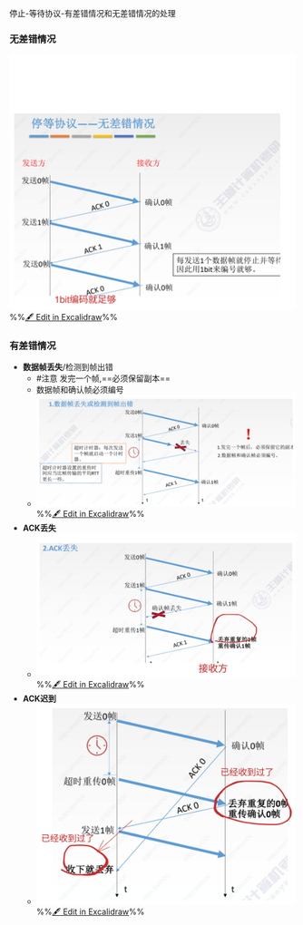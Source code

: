 停止-等待协议-有差错情况和无差错情况的处理
### 无差错情况
![](attachments/%E6%B5%81%E9%87%8F%E6%8E%A7%E5%88%B6,%E5%8F%AF%E9%9D%A0%E4%BC%A0%E8%BE%93%E4%B8%8E%E6%BB%91%E5%8A%A8%E7%AA%97%E5%8F%A3%202022-10-07%2015.19.09.excalidraw.svg)
%%[🖋 Edit in Excalidraw](attachments/%E6%B5%81%E9%87%8F%E6%8E%A7%E5%88%B6,%E5%8F%AF%E9%9D%A0%E4%BC%A0%E8%BE%93%E4%B8%8E%E6%BB%91%E5%8A%A8%E7%AA%97%E5%8F%A3%202022-10-07%2015.19.09.excalidraw.md)%%
### 有差错情况
- **数据帧丢失**/检测到帧出错
	- #注意 发完一个帧,==必须保留副本==
	- 数据帧和确认帧必须编号
	- ![](attachments/%E6%B5%81%E9%87%8F%E6%8E%A7%E5%88%B6,%E5%8F%AF%E9%9D%A0%E4%BC%A0%E8%BE%93%E4%B8%8E%E6%BB%91%E5%8A%A8%E7%AA%97%E5%8F%A3%202022-10-07%2016.00.37.excalidraw.svg)
%%[🖋 Edit in Excalidraw](attachments/%E6%B5%81%E9%87%8F%E6%8E%A7%E5%88%B6,%E5%8F%AF%E9%9D%A0%E4%BC%A0%E8%BE%93%E4%B8%8E%E6%BB%91%E5%8A%A8%E7%AA%97%E5%8F%A3%202022-10-07%2016.00.37.excalidraw.md)%%
- **ACK丢失**
	- ![](attachments/%E6%B5%81%E9%87%8F%E6%8E%A7%E5%88%B6,%E5%8F%AF%E9%9D%A0%E4%BC%A0%E8%BE%93%E4%B8%8E%E6%BB%91%E5%8A%A8%E7%AA%97%E5%8F%A3%202022-10-07%2016.02.18.excalidraw.svg)
%%[🖋 Edit in Excalidraw](attachments/%E6%B5%81%E9%87%8F%E6%8E%A7%E5%88%B6,%E5%8F%AF%E9%9D%A0%E4%BC%A0%E8%BE%93%E4%B8%8E%E6%BB%91%E5%8A%A8%E7%AA%97%E5%8F%A3%202022-10-07%2016.02.18.excalidraw.md)%%
- **ACK迟到**
	- ![](attachments/%E6%B5%81%E9%87%8F%E6%8E%A7%E5%88%B6,%E5%8F%AF%E9%9D%A0%E4%BC%A0%E8%BE%93%E4%B8%8E%E6%BB%91%E5%8A%A8%E7%AA%97%E5%8F%A3%202022-10-07%2016.03.18.excalidraw.svg)
%%[🖋 Edit in Excalidraw](attachments/%E6%B5%81%E9%87%8F%E6%8E%A7%E5%88%B6,%E5%8F%AF%E9%9D%A0%E4%BC%A0%E8%BE%93%E4%B8%8E%E6%BB%91%E5%8A%A8%E7%AA%97%E5%8F%A3%202022-10-07%2016.03.18.excalidraw.md)%% <!--SR:!2022-10-15,3,250-->